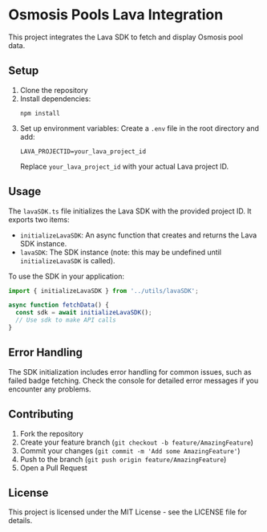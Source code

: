 # Osmosis Pools Lava Integration

This project integrates the Lava SDK to fetch and display Osmosis pool data.

## Setup

1. Clone the repository
2. Install dependencies:
   ```
   npm install
   ```
3. Set up environment variables:
   Create a `.env` file in the root directory and add:
   ```
   LAVA_PROJECTID=your_lava_project_id
   ```
   Replace `your_lava_project_id` with your actual Lava project ID.

## Usage

The `lavaSDK.ts` file initializes the Lava SDK with the provided project ID. It exports two items:

- `initializeLavaSDK`: An async function that creates and returns the Lava SDK instance.
- `lavaSDK`: The SDK instance (note: this may be undefined until `initializeLavaSDK` is called).

To use the SDK in your application:

```typescript
import { initializeLavaSDK } from '../utils/lavaSDK';

async function fetchData() {
  const sdk = await initializeLavaSDK();
  // Use sdk to make API calls
}
```

## Error Handling

The SDK initialization includes error handling for common issues, such as failed badge fetching. Check the console for detailed error messages if you encounter any problems.

## Contributing

1. Fork the repository
2. Create your feature branch (`git checkout -b feature/AmazingFeature`)
3. Commit your changes (`git commit -m 'Add some AmazingFeature'`)
4. Push to the branch (`git push origin feature/AmazingFeature`)
5. Open a Pull Request

## License

This project is licensed under the MIT License - see the LICENSE file for details.
